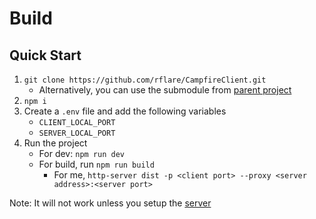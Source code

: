 # Build

## Quick Start

1. `git clone https://github.com/rflare/CampfireClient.git`
    - Alternatively, you can use the submodule from [parent project](https://github.com/rflare/CampfireApp.git)
2. `npm i`
3. Create a `.env` file and add the following variables
   - `CLIENT_LOCAL_PORT`
   - `SERVER_LOCAL_PORT`
4. Run the project
   - For dev: `npm run dev`
   - For build, run `npm run build`
     - For me, `http-server dist -p <client port> --proxy <server address>:<server port>`

Note: It will not work unless you setup the [server](https://github.com/rflare/CampfireServer.git)
